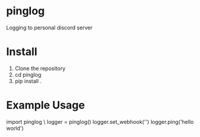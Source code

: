 # pinglog
Logging to personal discord server

# Install
1. Clone the repository
2. cd pinglog 
3. pip install . 


# Example Usage 
import pinglog \ 
logger = pinglog()
logger.set_webhook('<webhook to server>')
logger.ping('hello world')
